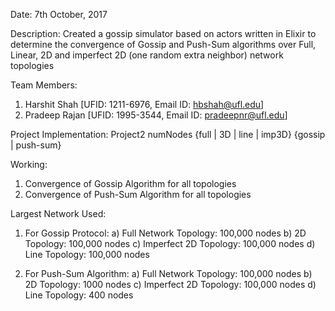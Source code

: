 Date: 7th October, 2017

Description:
Created a gossip simulator based on actors written in Elixir to determine the convergence of Gossip and Push-Sum algorithms over Full, Linear, 2D and imperfect 2D (one random extra neighbor) network topologies

Team Members:
1. Harshit Shah [UFID: 1211-6976, Email ID: hbshah@ufl.edu]
2. Pradeep Rajan [UFID: 1995-3544, Email ID: pradeepnr@ufl.edu]

Project Implementation:
Project2 numNodes {full | 3D | line | imp3D} {gossip | push-sum}

Working:
1. Convergence of Gossip Algorithm for all topologies
2. Convergence of Push-Sum Algorithm for all topologies

Largest Network Used:
1. For Gossip Protocol:
a) Full Network Topology: 100,000 nodes
b) 2D Topology: 100,000 nodes
c) Imperfect 2D Topology: 100,000 nodes
d) Line Topology: 100,000 nodes

2. For Push-Sum Algorithm:
a) Full Network Topology: 100,000 nodes
b) 2D Topology: 1000 nodes
c) Imperfect 2D Topology: 100,000 nodes
d) Line Topology: 400 nodes
